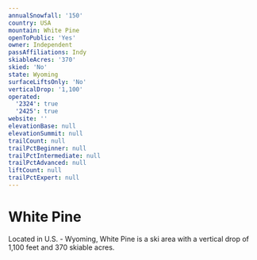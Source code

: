 ```yaml
---
annualSnowfall: '150'
country: USA
mountain: White Pine
openToPublic: 'Yes'
owner: Independent
passAffiliations: Indy
skiableAcres: '370'
skied: 'No'
state: Wyoming
surfaceLiftsOnly: 'No'
verticalDrop: '1,100'
operated:
  '2324': true
  '2425': true
website: ''
elevationBase: null
elevationSummit: null
trailCount: null
trailPctBeginner: null
trailPctIntermediate: null
trailPctAdvanced: null
liftCount: null
trailPctExpert: null
---
```



# White Pine

Located in U.S. - Wyoming, White Pine is a ski area with a vertical drop of 1,100 feet and 370 skiable acres.
